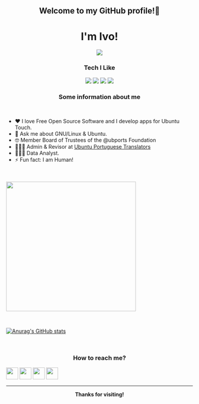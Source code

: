 <h2 align="center">Welcome to my GitHub profile!👋</h2>

<h1 align="center">I'm Ivo!</h1>

<p align="center"><img src="https://gpvc.arturio.dev/ivoxavier"></p>

<h3 align="center">Tech I Like</h3>

<p align='center'>
  <img src="https://img.shields.io/badge/Visual_Studio_Code-0078D4?style=for-the-badge&logo=visual%20studio%20code&logoColor=white"/>
  <img src="https://img.shields.io/badge/Ubuntu-E95420?style=for-the-badge&logo=ubuntu&logoColor=white"/>
  <img src="https://img.shields.io/badge/GitHub-100000?style=for-the-badge&logo=github&logoColor=white"/>
  <img src="https://img.shields.io/badge/Python-3776AB?style=for-the-badge&logo=python&logoColor=white"/><br>
</p>

<h3 align="center">Some information about me</h3>
<br>

- ♥ I love Free Open Source Software and I develop apps for Ubuntu Touch.
- 💬 Ask me about GNU/Linux & Ubuntu.
- 🤓 Member Board of Trustees of the @ubports Foundation 
- 🧙🏼‍♂️ Admin & Revisor at <a href="https://launchpad.net/~ivoxavier">Ubuntu Portuguese Translators</a>
- 🧑🏻‍💻 Data Analyst.
- ⚡ Fun fact: I am Human!

<br>

<p align='left'>
  <a href="#"><img src="https://github-readme-stats.vercel.app/api/top-langs/?username=ivoxavier&layout=compact&theme=dark" width="350"></a>
</p>

<br>

[![Anurag's GitHub stats](https://github-readme-stats.vercel.app/api?username=ivoxavier&show_icons=true&theme=dark)](https://github.com/anuraghazra/github-readme-stats)


<br>
<h3 align="center">
  How to reach me?
</h3>


[<img src="https://www.vectorlogo.zone/logos/telegram/telegram-tile.svg" width="32">](http://t.me/ixsvf)
[<img src="https://www.vectorlogo.zone/logos/instagram/instagram-tile.svg" width="32">](https://www.instagram.com/ixsvf)
[<img src="https://www.vectorlogo.zone/logos/facebook/facebook-tile.svg" width="32">](https://www.facebook.com/ixsvf)
[<img src="https://www.vectorlogo.zone/logos/twitter/twitter-tile.svg" width="32">](https://www.twitter.com/ixsvf)

---
<p align="center">
  <b>Thanks for visiting!</b>
</p>

<!---
ivoxavier/ivoxavier is a ✨ special ✨ repository because its `README.md` (this file) appears on your GitHub profile.
You can click the Preview link to take a look at your changes.
--->
